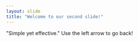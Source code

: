 ```yaml
---
layout: slide
title: "Welcome to our second slide!"
---
```

"Simple yet effective."
Use the left arrow to go back!

